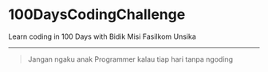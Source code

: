 # 100DaysCodingChallenge
Learn coding in 100 Days with Bidik Misi Fasilkom Unsika

___

> Jangan ngaku anak Programmer kalau tiap hari tanpa ngoding

> 
